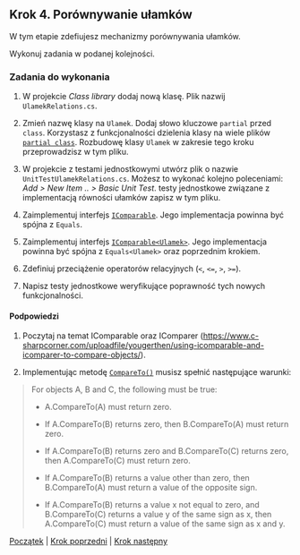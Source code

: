 ## Krok 4. Porównywanie ułamków ##

W tym etapie zdefiujesz mechanizmy porównywania ułamków.


Wykonuj zadania w podanej kolejności.

### Zadania do wykonania
 
1. W projekcie _Class library_ dodaj nową klasę. Plik nazwij `UlamekRelations.cs`. 

2. Zmień nazwę klasy na `Ulamek`. Dodaj słowo kluczowe `partial` przed `class`. Korzystasz z funkcjonalności dzielenia klasy na wiele plików [`partial class`](https://docs.microsoft.com/en-us/dotnet/csharp/programming-guide/classes-and-structs/partial-classes-and-methods). Rozbudowę klasy `Ulamek` w zakresie tego kroku przeprowadzisz w tym pliku.

3. W projekcie z testami jednostkowymi utwórz plik o nazwie `UnitTestUlamekRelations.cs`. Możesz to wykonać kolejno poleceniami: *Add > New Item .. > Basic Unit Test*. testy jednostkowe związane z implementacją równości ułamków zapisz w tym pliku.

4. Zaimplementuj interfejs [`IComparable`](https://docs.microsoft.com/pl-pl/dotnet/api/system.icomparable?view=netframework-4.7.2). Jego implementacja powinna być spójna z `Equals`.

5. Zaimplementuj interfejs [`IComparable<Ulamek>`](https://docs.microsoft.com/pl-pl/dotnet/api/system.icomparable-1?view=netstandard-2.0). Jego implementacja powinna być spójna z `Equals<Ulamek>` oraz poprzednim krokiem.

6. Zdefiniuj przeciążenie operatorów relacyjnych (`<`, `<=`, `>`, `>=`).

7. Napisz testy jednostkowe weryfikujące poprawność tych nowych funkcjonalności.


#### Podpowiedzi

1. Poczytaj na temat IComparable oraz IComparer (https://www.c-sharpcorner.com/uploadfile/yougerthen/using-icomparable-and-icomparer-to-compare-objects/).

2. Implementując metodę [`CompareTo()`](https://docs.microsoft.com/pl-pl/dotnet/api/system.icomparable.compareto) musisz spełnić następujące warunki:

>For objects A, B and C, the following must be true:
>
>* A.CompareTo(A) must return zero.
> 
> * If A.CompareTo(B) returns zero, then B.CompareTo(A) must return zero.
> 
> * If A.CompareTo(B) returns zero and B.CompareTo(C) returns zero, then A.CompareTo(C) must return zero.
> 
> * If A.CompareTo(B) returns a value other than zero, then B.CompareTo(A) must return a value of the opposite sign.
> 
> * If A.CompareTo(B) returns a value x not equal to zero, and B.CompareTo(C) returns a value y of the same sign as x, then A.CompareTo(C) must return a value of the same sign as x and y.



[Początek](Readme.md) | [Krok poprzedni](step03.md) | [Krok następny](step05.md)